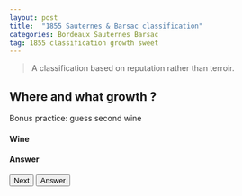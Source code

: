 ```yaml
---
layout: post
title:  "1855 Sauternes & Barsac classification"
categories: Bordeaux Sauternes Barsac 
tag: 1855 classification growth sweet 
---
```


<blockquote>
  <p>A classification based on reputation rather than terroir.</p>
</blockquote>

<div class="text-center">
	<h2>Where and what growth ?</h2>
	<span>Bonus practice: guess second wine</span>
	<h4 class="text-danger" id="bdx">Wine</h4>
	<h4 class="text-success" id="bdx_answer">Answer</h4>
	<button type="button" class="btn btn-success" id="test_me">Next</button>
	<button type="button" class="btn btn-danger" id="answer">Answer</button>
</div>

<script>
	var chateaux = ["Château d’Yquem", "Château La Tour Blanche", "Château Lafaurie-Peyraguey", "Clos Haut Peyraguey", "Château Rayne Vigneau", "Château Suduiraut", "Château Coutet", "Château Climens", "Château Guiraud", "Château Rieussec", "Château Rabaud-Promis", "Château Sigalas-Rabaud", "Château de Myrat", "Château Doisy-Daene", "Château Doisy-Dubroca", "Château Doisy-Vedrines", "Château d’Arche", "Château Filhot", "Château Broustet", "Château Nairac", "Château Caillou", "Château Suau", "Château de Malle", "Château Romer", "Château Lamothe", "Château Lamothe-Guignard", "Château Romer-du-Hayot"];

	var chateaux_answers = ["Château d’Yquem", "Château La Tour Blanche", "Château Lafaurie-Peyraguey", "Clos Haut Peyraguey", "Château Rayne Vigneau", "Château Suduiraut", "Château Coutet", "Château Climens", "Château Guiraud", "Château Rieussec", "Château Rabaud-Promis", "Château Sigalas-Rabaud", "Château de Myrat", "Château Doisy-Daene", "Château Doisy-Dubroca", "Château Doisy-Vedrines", "Château d’Arche", "Château Filhot", "Château Broustet", "Château Nairac", "Château Caillou", "Château Suau", "Château de Malle", "Château Romer", "Château Lamothe", "Château Lamothe-Guignard", "Château Romer-du-Hayot"];
	
	$("#test_me").click(function(){
		var rand = Math.floor(Math.random()*chateaux.length)
		var chateau = chateaux[rand];
		var chateau_answer = chateaux_answers[rand];
		$("#bdx").empty();
		$("#bdx_answer").empty();
		$("#bdx_answer").append("Answer");
		$("#bdx").append("<span>" + chateau + "</span>");
		$("#answer").click(function(){
			$("#bdx_answer").empty();
			$("#bdx_answer").append("<span>" + chateau_answer + "</span>");
		});
	});
</script>